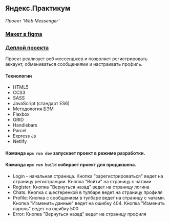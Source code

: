 ## Яндекс.Практикум
*Проект 'Web Messenger'*

### [Макет в figma](https://www.figma.com/file/APqAFWbtnbajjsNBkbmESg/Мессенджер?node-id=25%3A1215)

### [Деплой проекта](https://chimerical-tartufo-920604.netlify.app/up_/chats/chats.html)

Проект реализует веб мессенджер и позволяет регистрировать аккаунт, обмениваться сообщениями и настраивать профиль.

#### Технологии
+ HTML5
+ CCS3
+ SASS
+ JavaScript (стандарт ES6)
+ Методология БЭМ
+ Flexbox
+ GRID
+ Handlebars
+ Parcel
+ Express Js
+ Netlify

#### Команда `npm run dev` запускает проект в режиме разработки.
#### Команда `npm run build` собирает проект для продакшена.

- Login - начальная страница. Кнопка "зарегистрироваться" ведет на страницу регистранции. Кнопка "Войти" на страницу с чатами
- Register: Кнопка "Вернуться назад" ведет на страницу логина
- Chats: Кнопка с шестеренкой в тулбаре ведет на страницу профиля
- Profile: Кнопка с сообщением в тулбаре ведет на страницу с чатами. Кнопка "Изменить данные" ведет на ошибку 404. Кнопка "Изменить пароль" ведет на ошибку 500
- Error: Кнопка "Вернуться назад" ведет на страницу профиля
